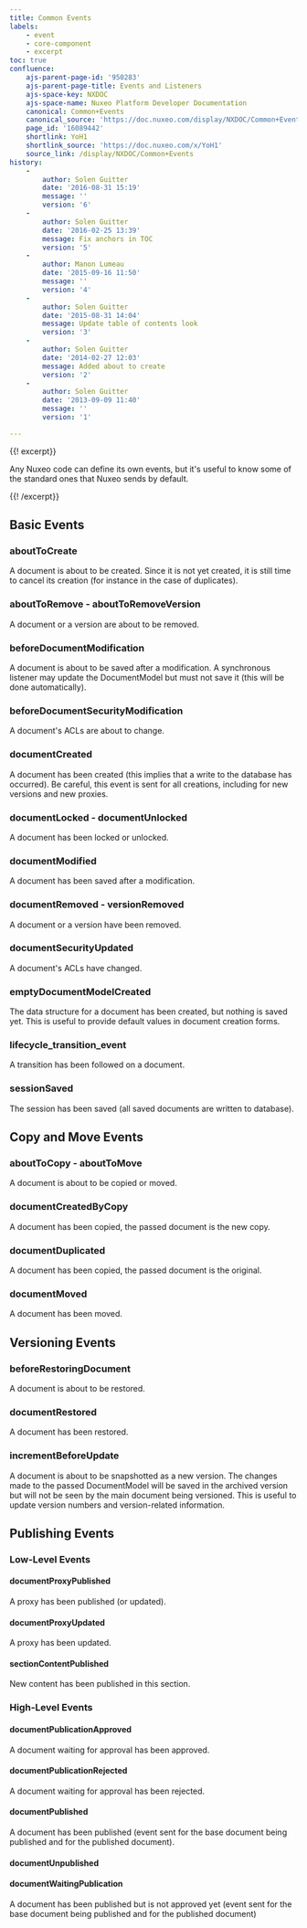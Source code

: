 ```yaml
---
title: Common Events
labels:
    - event
    - core-component
    - excerpt
toc: true
confluence:
    ajs-parent-page-id: '950283'
    ajs-parent-page-title: Events and Listeners
    ajs-space-key: NXDOC
    ajs-space-name: Nuxeo Platform Developer Documentation
    canonical: Common+Events
    canonical_source: 'https://doc.nuxeo.com/display/NXDOC/Common+Events'
    page_id: '16089442'
    shortlink: YoH1
    shortlink_source: 'https://doc.nuxeo.com/x/YoH1'
    source_link: /display/NXDOC/Common+Events
history:
    - 
        author: Solen Guitter
        date: '2016-08-31 15:19'
        message: ''
        version: '6'
    - 
        author: Solen Guitter
        date: '2016-02-25 13:39'
        message: Fix anchors in TOC
        version: '5'
    - 
        author: Manon Lumeau
        date: '2015-09-16 11:50'
        message: ''
        version: '4'
    - 
        author: Solen Guitter
        date: '2015-08-31 14:04'
        message: Update table of contents look
        version: '3'
    - 
        author: Solen Guitter
        date: '2014-02-27 12:03'
        message: Added about to create
        version: '2'
    - 
        author: Solen Guitter
        date: '2013-09-09 11:40'
        message: ''
        version: '1'

---
```

{{! excerpt}}

Any Nuxeo code can define its own events, but it's useful to know some of the standard ones that Nuxeo sends by default.

{{! /excerpt}}

## Basic Events

### aboutToCreate

A document is about to be created. Since it is not yet created, it is still time to cancel its creation (for instance in the case of duplicates).

### aboutToRemove - aboutToRemoveVersion

A document or a version are about to be removed.

### beforeDocumentModification

A document is about to be saved after a modification. A synchronous listener may update the DocumentModel but must not save it (this will be done automatically).

### beforeDocumentSecurityModification

A document's ACLs are about to change.

### documentCreated

A document has been created (this implies that a write to the database has occurred). Be careful, this event is sent for all creations, including for new versions and new proxies.

### documentLocked - documentUnlocked

A document has been locked or unlocked.

### documentModified

A document has been saved after a modification.

### documentRemoved - versionRemoved

A document or a version have been removed.

### documentSecurityUpdated

A document's ACLs have changed.

### emptyDocumentModelCreated

The data structure for a document has been created, but nothing is saved yet. This is useful to provide default values in document creation forms.

### lifecycle_transition_event

A transition has been followed on a document.

### sessionSaved

The session has been saved (all saved documents are written to database).

## Copy and Move Events

### aboutToCopy - aboutToMove

A document is about to be copied or moved.

### documentCreatedByCopy

A document has been copied, the passed document is the new copy.

### documentDuplicated

A document has been copied, the passed document is the original.

### documentMoved

A document has been moved.

## Versioning Events

### beforeRestoringDocument

A document is about to be restored.

### documentRestored

A document has been restored.

### incrementBeforeUpdate

A document is about to be snapshotted as a new version. The changes made to the passed DocumentModel will be saved in the archived version but will not be seen by the main document being versioned. This is useful to update version numbers and version-related information.

## Publishing Events

### Low-Level Events

#### documentProxyPublished

A proxy has been published (or updated).

#### documentProxyUpdated

A proxy has been updated.

#### sectionContentPublished

New content has been published in this section.

### High-Level Events

#### documentPublicationApproved

A document waiting for approval has been approved.

#### documentPublicationRejected

A document waiting for approval has been rejected.

#### documentPublished

A document has been published (event sent for the base document being published and for the published document).

#### documentUnpublished

#### documentWaitingPublication

A document has been published but is not approved yet (event sent for the base document being published and for the published document)

&nbsp;